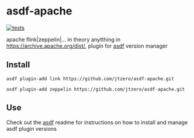 # asdf-apache

[![tests](https://github.com/jtzero/asdf-apache/workflows/tests/badge.svg)](https://github.com/jtzero/asdf-apache/actions)

apache flink|zeppelin|... in theory anytthing in https://archive.apache.org/dist/, plugin for [asdf](https://github.com/asdf-vm/asdf) version manager

## Install

```
asdf plugin-add link https://github.com/jtzero/asdf-apache.git
```
```
asdf plugin-add zeppelin https://github.com/jtzero/asdf-apache.git
```

## Use

Check out the [asdf](https://github.com/asdf-vm/asdf) readme for instructions on how to install and manage asdf plugin versions
